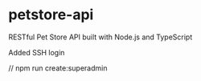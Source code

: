 # petstore-api
RESTful Pet Store API built with Node.js and TypeScript

Added SSH login

// npm run create:superadmin
